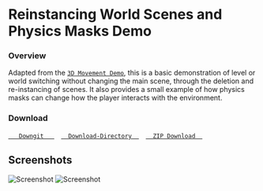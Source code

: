 # Reinstancing World Scenes and Physics Masks Demo

### Overview

Adapted from the [`3D Movement Demo`](https://github.com/Yuminous/Godot-Shorts/tree/main/3.3%20%E2%86%92%20Rudimentary%203D%20Movement%20incl.%20Flight), this is a basic demonstration of level or world switching without changing the main scene, through the deletion and re-instancing of scenes. It also provides a small example of how physics masks can change how the player interacts with the environment.


### Download
[`   Downgit   `](https://downgit.github.io/#/home?url=https://github.com/Yuminous/Godot-Shorts/tree/main/3.3%20%E2%86%92%20Reinstancing%20Levels%20and%20Physics%20Masks) [`  Download-Directory  `](https://github.com/Yuminous/Godot-Shorts/tree/main/3.3%20%E2%86%92%20Reinstancing%20Levels%20and%20Physics%20Masks) [`  ZIP Download  `](https://github.com/Yuminous/Godot-Shorts/raw/main/ZIP/3.3-ReinstancingLevelScenes-PhysicsMasks.zip)
## Screenshots

![Screenshot](Screenshots/scrn-1.gif)
![Screenshot](Screenshots/scrn-2.jpg)
